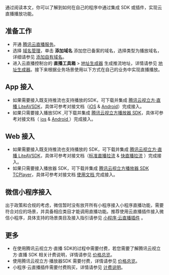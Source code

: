 通过阅读本文，你可以了解到如何在自己的程序中通过集成 SDK 或插件，实现云直播播放功能。

## 准备工作
- 开通 [腾讯云直播服务](https://console.cloud.tencent.com/live?from=product-banner-use-lvb)。
- 选择 [域名管理](https://console.cloud.tencent.com/live/domainmanage)，单击 **添加域名** 添加您已备案的域名，选择类型为播放域名，详细请参见 [添加自有域名](https://cloud.tencent.com/document/product/267/20381)。
- 进入云直播控制台的 **直播工具箱** > [地址生成器](https://console.cloud.tencent.com/live/addrgenerator/addrgenerator) 生成推流地址，详情请参见 [地址生成器](https://cloud.tencent.com/document/product/267/35257)。接下来根据业务场景使用以下方式在自己的业务中实现直播播放。

## App 接入
- 如果需要接入既支持推流也支持播放的SDK，可下载并集成 [腾讯云视立方·直播 LiteAVSDK](https://cloud.tencent.com/document/product/454/7873)，具体可参考对接文档（[iOS](https://cloud.tencent.com/document/product/454/55880) & [Android](https://cloud.tencent.com/document/product/454/68195)）完成接入。
- 如果只需要接入播放SDK ,可下载并集成 [腾讯云视立方播放器 SDK](https://cloud.tencent.com/document/product/881/20205)，具体可参考对接文档（ [ios](https://cloud.tencent.com/document/product/881/20208) & [Android ](https://cloud.tencent.com/document/product/881/20213)）完成接入。

## Web 接入
- 如果需要接入既支持推流也支持播放的 SDK，可下载并集成 [腾讯云视立方·直播 LiteAVSDK](https://cloud.tencent.com/document/product/454/7873)，具体可参考对接文档（[标准直播拉流](https://cloud.tencent.com/document/product/454/7503) & [快直播拉流](https://cloud.tencent.com/document/product/454/56880) ）完成接入。
- 如果只需要接入播放器 SDK，可下载并集成 [腾讯云视立方播放器 SDK TCPlayer](https://cloud.tencent.com/document/product/881/20205)，具体可参考对接文档 [使用文档 ](https://cloud.tencent.com/document/product/881/30818) 完成接入。

## 微信小程序接入
出于政策和合规的考虑，微信暂时没有放开所有小程序接入小程序直播功能，需要符合对应的场景，并具备相应类目才能调用直播功能。推荐使用云直播插件接入微信小程序，具体支持的场景类目及接入指引请参见 [小程序·云直播插件](https://cloud.tencent.com/document/product/1078/42916)  。

## 更多
- 在使用腾讯云视立方·直播 SDK的过程中需要付费，若您需要了解腾讯云视立方·直播 SDK 相关计费说明，详情请参见 [价格总览](https://cloud.tencent.com/document/product/454/8008)。
- 使用腾讯云视立方·播放器SDK 需要付费，详情请参见 [价格总览](https://cloud.tencent.com/document/product/881/20193)。
- 小程序·云直播插件需要付费购买，详情请参见 [计费说明](https://cloud.tencent.com/document/product/1078/34643)。
